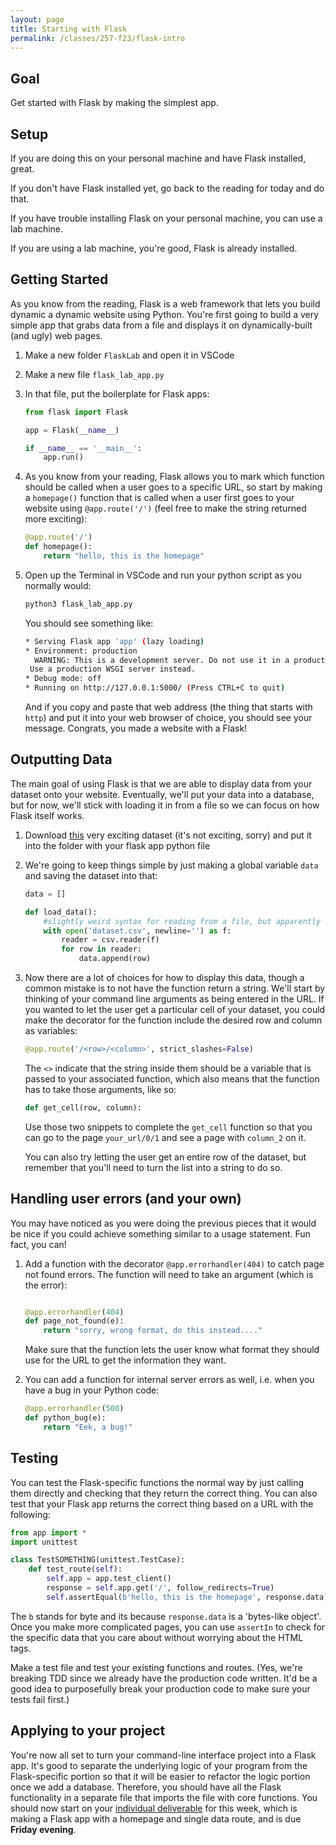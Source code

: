 ```yaml
---
layout: page
title: Starting with Flask
permalink: /classes/257-f23/flask-intro
---
```


## Goal
Get started with Flask by making the simplest app.

## Setup
If you are doing this on your personal machine and have Flask installed, great.

If you don't have Flask installed yet, go back to the reading for today and do that.

If you have trouble installing Flask on your personal machine, you can use a lab machine.

If you are using a lab machine, you're good, Flask is already installed.

## Getting Started
As you know from the reading, Flask is a web framework that lets you build dynamic a dynamic website using Python.
You're first going to build a very simple app that grabs data from a file and displays it on dynamically-built (and ugly) web pages.

1. Make a new folder `FlaskLab` and open it in VSCode
2. Make a new file `flask_lab_app.py`
3. In that file, put the boilerplate for Flask apps:
    ```python
    from flask import Flask

    app = Flask(__name__)

    if __name__ == '__main__':
        app.run()
    ```
4. As you know from your reading, Flask allows you to mark which function should be called when a user goes to a specific URL, so start by making a `homepage()` function that is called when a user first goes to your website using `@app.route('/')` (feel free to make the string returned more exciting):
    ```python
    @app.route('/')
    def homepage():
        return "hello, this is the homepage"
    ```
6. Open up the Terminal in VSCode and run your python script as you normally would:
    ```bash
    python3 flask_lab_app.py
    ```

    You should see something like:
    ```bash
    * Serving Flask app 'app' (lazy loading)
    * Environment: production
      WARNING: This is a development server. Do not use it in a production deployment.
     Use a production WSGI server instead.
    * Debug mode: off
    * Running on http://127.0.0.1:5000/ (Press CTRL+C to quit)
    ```

    And if you copy and paste that web address (the thing that starts with `http`) and put it into your web browser of choice, you should see your message. Congrats, you made a website with a Flask!


## Outputting Data
The main goal of using Flask is that we are able to display data from your dataset onto your website.
Eventually, we'll put your data into a database, but for now, we'll stick with loading it in from a file so we can focus on how Flask itself works.

1. Download [this](dataset.csv) very exciting dataset (it's not exciting, sorry) and put it into the folder with your flask app python file
2. We're going to keep things simple by just making a global variable `data` and saving the dataset into that:
    ```python
    data = []

    def load_data():
        #slightly weird syntax for reading from a file, but apparently the proper Pythonic way:
        with open('dataset.csv', newline='') as f:
            reader = csv.reader(f)
            for row in reader:
                data.append(row)
    ```
3. Now there are a lot of choices for how to display this data, though a common mistake is to not have the function return a string. We'll start by thinking of your command line arguments as being entered in the URL. If you wanted to let the user get a particular cell of your dataset, you could make the decorator for the function include the desired row and column as variables:
    ```python
    @app.route('/<row>/<column>', strict_slashes=False)
    ```

    The `<>` indicate that the string inside them should be a variable that is passed to your associated function, which also means that the function has to take those arguments, like so:
    ```python
    def get_cell(row, column):
    ```

    Use those two snippets to complete the `get_cell` function so that you can go to the page `your_url/0/1` and see a page with `column_2` on it.

    You can also try letting the user get an entire row of the dataset, but remember that you'll need to turn the list into a string to do so.

## Handling user errors (and your own)

You may have noticed as you were doing the previous pieces that it would be nice if you could achieve something similar to a usage statement.
Fun fact, you can!

1. Add a function with the decorator `@app.errorhandler(404)` to catch page not found errors. The function will need to take an argument (which is the error):
    ```python

    @app.errorhandler(404)
    def page_not_found(e):
        return "sorry, wrong format, do this instead...."
    ```

    Make sure that the function lets the user know what format they should use for the URL to get the information they want. 

2. You can add a function for internal server errors as well, i.e. when you have a bug in your Python code:
    ```python
    @app.errorhandler(500)
    def python_bug(e):
        return "Eek, a bug!"
    ```

## Testing
You can test the Flask-specific functions the normal way by just calling them directly and checking that they return the correct thing.
You can also test that your Flask app returns the correct thing based on a URL with the following:

```python
from app import *
import unittest

class TestSOMETHING(unittest.TestCase):
    def test_route(self):
        self.app = app.test_client()
        response = self.app.get('/', follow_redirects=True)
        self.assertEqual(b'hello, this is the homepage', response.data)
```
      
The `b` stands for byte and its because `response.data` is a 'bytes-like object'.
Once you make more complicated pages, you can use `assertIn` to check for the specific data that you care about without worrying about the HTML tags.

Make a test file and test your existing functions and routes. (Yes, we're breaking TDD since we already have the production code written. It'd be a good idea to purposefully break your production code to make sure your tests fail first.)

## Applying to your project
You're now all set to turn your command-line interface project into a Flask app.
It's good to separate the underlying logic of your program from the Flask-specific portion so that it will be easier to refactor the logic portion once we add a database.
Therefore, you should have all the Flask functionality in a separate file that imports the file with core functions.
You should now start on your [individual deliverable](project-2-ind) for this week, which is making a Flask app with a homepage and single data route, and is due **Friday evening**.
